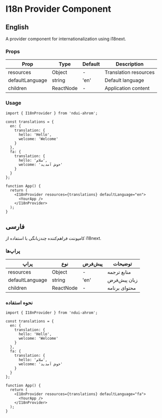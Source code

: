 # I18n Provider Component

## English

A provider component for internationalization using i18next.

### Props

| Prop | Type | Default | Description |
|------|------|---------|-------------|
| resources | Object | - | Translation resources |
| defaultLanguage | string | 'en' | Default language |
| children | ReactNode | - | Application content |

### Usage

```tsx
import { I18nProvider } from 'ndui-ahrom';

const translations = {
  en: {
    translation: {
      hello: 'Hello',
      welcome: 'Welcome'
    }
  },
  fa: {
    translation: {
      hello: 'سلام',
      welcome: 'خوش آمدید'
    }
  }
};

function App() {
  return (
    <I18nProvider resources={translations} defaultLanguage="en">
      <YourApp />
    </I18nProvider>
  );
}
```

## فارسی

کامپوننت فراهم‌کننده چندزبانگی با استفاده از i18next.

### پراپ‌ها

| پراپ | نوع | پیش‌فرض | توضیحات |
|------|------|---------|----------|
| resources | Object | - | منابع ترجمه |
| defaultLanguage | string | 'en' | زبان پیش‌فرض |
| children | ReactNode | - | محتوای برنامه |

### نحوه استفاده

```tsx
import { I18nProvider } from 'ndui-ahrom';

const translations = {
  en: {
    translation: {
      hello: 'Hello',
      welcome: 'Welcome'
    }
  },
  fa: {
    translation: {
      hello: 'سلام',
      welcome: 'خوش آمدید'
    }
  }
};

function App() {
  return (
    <I18nProvider resources={translations} defaultLanguage="fa">
      <YourApp />
    </I18nProvider>
  );
}
```